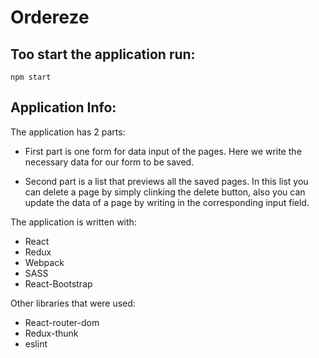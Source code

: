 # Ordereze

## Too start the application run:
`npm start`

## Application Info:
The application has 2 parts:

* First part is one form for data input of the pages.
Here we write the necessary data for our form to be saved.

* Second part is a list that previews all the saved pages.
In this list you can delete a page by simply clinking the delete button,
also you can update the data of a page by writing in the corresponding input field.

The application is written with:
- React
- Redux
- Webpack
- SASS
- React-Bootstrap

Other libraries that were used:
- React-router-dom
- Redux-thunk
- eslint
